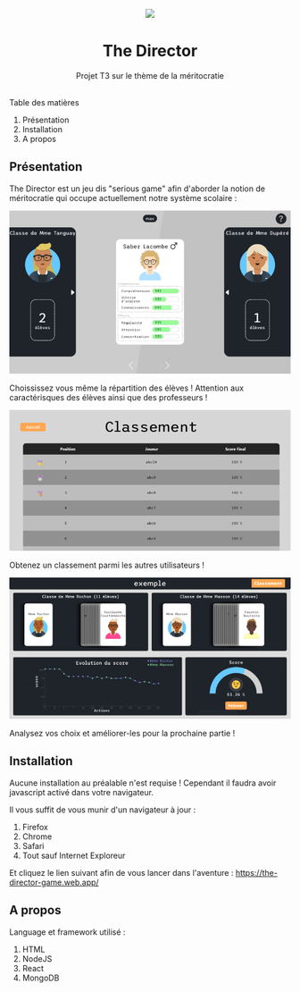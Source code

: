<p style="text-align:center;"><img src='https://avataaars.io/?avatarStyle=Transparent&topType=ShortHairShortCurly&accessoriesType=Round&hairColor=BrownDark&facialHairType=BeardMedium&facialHairColor=BrownDark&clotheType=BlazerSweater&eyeType=Default&eyebrowType=Default&mouthType=Serious&skinColor=Light'></p>
<h1 style="text-align:center;">The Director</h1>
<p style="text-align:center;">Projet T3 sur le thème de la méritocratie</p>

<br/>

<summary>Table des matières</summary> 
<ol>
    <li>Présentation</li>
    <li>Installation</li>
    <li>A propos</li>
</ol>

## Présentation


The Director est un jeu dis "serious game" afin d'aborder la notion de méritocratie qui occupe actuellement notre système scolaire :

![score](img/gameplay_exemple.png)

Choississez vous même la répartition des élèves ! Attention aux caractérisques des élèves ainsi que des professeurs !

![classement](img/classement_exemple.png)

Obtenez un classement parmi les autres utilisateurs !

![recap](img/recap_exemple.png)

Analysez vos choix et améliorer-les pour la prochaine partie !

## Installation

Aucune installation au préalable n'est requise ! Cependant il faudra avoir javascript activé dans votre navigateur. <br/>

Il vous suffit de vous munir d'un navigateur à jour : 
<ol>
    <li>Firefox</li>
    <li>Chrome</li>
    <li>Safari</li>
    <li>Tout sauf Internet Exploreur</li>
</ol>
 Et cliquez le lien suivant afin de vous lancer dans l'aventure : 
<a href='https://the-director-game.web.app/'>https://the-director-game.web.app/</a>

## A propos


Language et framework utilisé :
<ol>
    <li>HTML</li>
    <li>NodeJS</li>
    <li>React</li>
    <li>MongoDB</li>